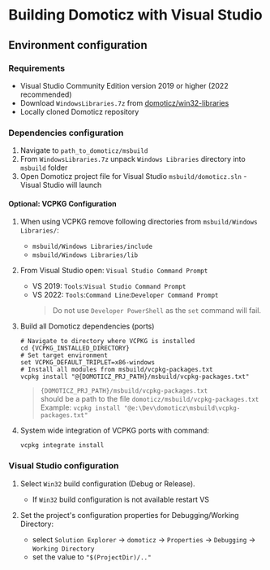 # Building Domoticz with Visual Studio

## Environment configuration

### Requirements

- Visual Studio Community Edition version 2019 or higher (2022 recommended)
- Download `WindowsLibraries.7z` from [domoticz/win32-libraries](https://github.com/domoticz/win32-libraries)
- Locally cloned Domoticz repository

### Dependencies configuration

1. Navigate to `path_to_domoticz/msbuild`
2. From `WindowsLibraries.7z` unpack `Windows Libraries` directory into `msbuild` folder
3. Open Domoticz project file for Visual Studio `msbuild/domoticz.sln` - Visual Studio will launch

#### Optional: VCPKG Configuration

1. When using VCPKG remove following directories from `msbuild/Windows Libraries/`:
   - `msbuild/Windows Libraries/include`
   - `msbuild/Windows Libraries/lib`

2. From Visual Studio open: `Visual Studio Command Prompt`
    - VS 2019: `Tools`:`Visual Studio Command Prompt`
    - VS 2022: `Tools`:`Command Line`:`Developer Command Prompt`
        > Do not use `Developer PowerShell` as the `set` command will fail.

3. Build all Domoticz dependencies (ports)
    ```shell
    # Navigate to directory where VCPKG is installed
    cd {VCPKG_INSTALLED_DIRECTORY}
    # Set target environment
    set VCPKG_DEFAULT_TRIPLET=x86-windows
    # Install all modules from msbuild/vcpkg-packages.txt
    vcpkg install "@{DOMOTICZ_PRJ_PATH}/msbuild/vcpkg-packages.txt"
    ```

    > `{DOMOTICZ_PRJ_PATH}/msbuild/vcpkg-packages.txt`
    <br>should be a path to the file `domoticz/msbuild/vcpkg-packages.txt`
    <br>Example: `vcpkg install "@e:\Dev\domoticz\msbuild\vcpkg-packages.txt"`

4. System wide integration of VCPKG ports with command:
    ```shell
    vcpkg integrate install
    ```

### Visual Studio configuration

1. Select `Win32` build configuration (Debug or Release).
    - If `Win32` build configuration is not available restart VS

2. Set the project's configuration properties for Debugging/Working Directory:
    - select `Solution Explorer` -> `domoticz` -> `Properties` -> `Debugging` -> `Working Directory`
    - set the value to `"$(ProjectDir)/.."`

